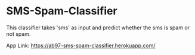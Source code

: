 # SMS-Spam-Classifier
This classifier takes 'sms' as input and predict whether the sms is spam or not spam.

App Link: https://ab97-sms-spam-classifier.herokuapp.com/
